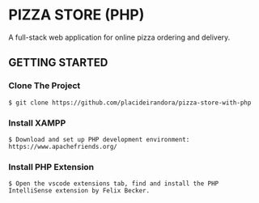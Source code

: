 # PIZZA STORE (PHP)
A full-stack web application for online pizza ordering and delivery.

## GETTING STARTED

### Clone The Project

```
$ git clone https://github.com/placideirandora/pizza-store-with-php
```

### Install XAMPP

```
$ Download and set up PHP development environment: https://www.apachefriends.org/ 
```

### Install PHP Extension

```
$ Open the vscode extensions tab, find and install the PHP IntelliSense extension by Felix Becker. 
```